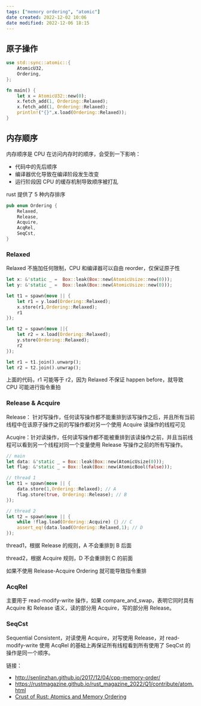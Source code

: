```yaml
---
tags: ["memory ordering", "atomic"]
date created: 2022-12-02 10:06
date modified: 2022-12-06 18:15
---
```

## 原子操作
```rust
use std::sync::atomic::{
    AtomicU32,
    Ordering,
};

fn main() {
    let x = AtomicU32::new(0);
    x.fetch_add(1, Ordering::Relaxed);
    x.fetch_add(1, Ordering::Relaxed);
    println!("{}",x.load(Ordering::Relaxed));
}
```


## 内存顺序

内存顺序是 CPU 在访问内存时的顺序，会受到一下影响：

- 代码中的先后顺序
- 编译器优化导致在编译阶段发生改变
- 运行阶段因 CPU 的缓存机制导致顺序被打乱

rust 提供了 5 种内存排序

```rust
pub enum Ordering {
	Relaxed,
	Release,
	Acquire,
	AcqRel,
	SeqCst,
}
```

### Relaxed

Relaxed 不施加任何限制，CPU 和编译器可以自由 reorder，仅保证原子性

```rust
let x: &'static _ =  Box::leak(Box::new(AtomicUsize::new(0)));
let y: &'static _ =  Box::leak(Box::new(AtomicUsize::new(0)));

let t1 = spawn(move || {
	let r1 = y.load(Ordering::Relaxed);
	x.store(r1,Ordering::Relaxed);
	r1
});

let t2 = spawn(move ||{
	let r2 = x.load(Ordering::Relaxed);
	y.store(Ordering::Relaxed);
	r2
});

let r1 = t1.join().unwarp();
let r2 = t2.join().unwrap();
```

上面的代码，r1 可能等于 r2，因为 Relaxed 不保证 happen before，就导致 CPU 可能进行指令重拍

### Release & Acquire

Release： 针对写操作，任何读写操作都不能重排到该写操作之后，并且所有当前线程中在该原子操作之前的写操作都对另一个使用 Acquire 读操作的线程可见

Acuqire：针对读操作，任何读写操作都不能被重排到该读操作之前，并且当前线程可以看到另一个线程对同一个变量使用 Release 写操作之前的所有写操作。

```rust
// main
let data: &'static _ = Box::leak(Box::new(AtomicUsize(0)));
let flag: &'static _ = Box::leak(Box::new(AtomicBool(false)));

// thread 1
let t1 = spawn(move || {
	data.store(1,Ordering::Relaxed); // A
	flag.store(true, Ordering::Release); // B
});

// thread 2
let t2 = spawn(move || {
	while !flag.load(Ordering::Acquire) {} // C
	assert_eq!(data.load(Ordering::Relaxed,1); // D
});
```

thread1，根据 Release 的规则，A 不会重排到 B 后面

thread2，根据 Acquire 规则，D 不会重排到 C 的前面

如果不使用 Release-Acquire Ordering 就可能导致指令重排

### AcqRel

主要用于 read-modify-write 操作，如果 compare_and_swap，表明它同时具有 Acquire 和 Release 语义，读的部分用 Acquire，写的部分用 Release。

### SeqCst

Sequential Consistent，对读使用 Acquire，对写使用 Release，对 read-modify-write 使用 AcqRel 的基础上再保证所有线程看到所有使用了 SeqCst 的操作是同一个顺序。

链接：
- http://senlinzhan.github.io/2017/12/04/cpp-memory-order/
- https://rustmagazine.github.io/rust_magazine_2022/Q1/contribute/atom.html
- [Crust of Rust: Atomics and Memory Ordering](https://www.youtube.com/watch?v=rMGWeSjctlY) 